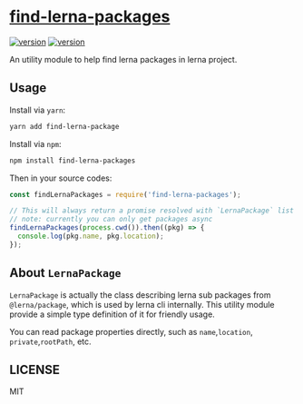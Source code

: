 # [find-lerna-packages](https://www.npmjs.com/package/find-lerna-packages)

[![version](https://img.shields.io/npm/v/find-lerna-packages?style=flat-square)](https://www.npmjs.com/package/find-lerna-packages) [![version](https://img.shields.io/npm/dm/find-lerna-packages?style=flat-square)](https://www.npmjs.com/package/find-lerna-packages)

An utility module to help find lerna packages in lerna project.

## Usage

Install via `yarn`:

```bash
yarn add find-lerna-package
```

Install via `npm`:

```bash
npm install find-lerna-packages
```

Then in your source codes:

```js
const findLernaPackages = require('find-lerna-packages');

// This will always return a promise resolved with `LernaPackage` list
// note: currently you can only get packages async
findLernaPackages(process.cwd()).then((pkg) => {
  console.log(pkg.name, pkg.location);
});
```

## About `LernaPackage`

`LernaPackage` is actually the class describing lerna sub packages from `@lerna/package`, which is used by lerna cli internally. This utility module provide a simple type definition of it for friendly usage.

You can read package properties directly, such as `name`,`location`, `private`,`rootPath`, etc.

## LICENSE

MIT

